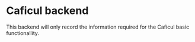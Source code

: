 # Caficul backend

This backend will only record the information required for the Caficul basic functionallity.
